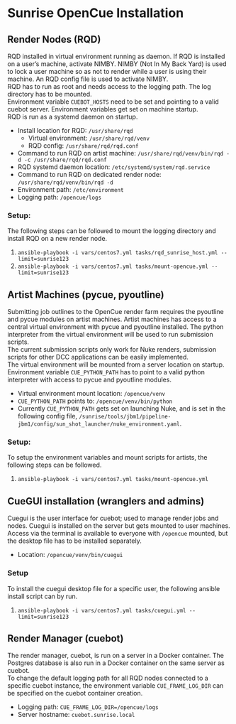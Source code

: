 # Sunrise OpenCue Installation

## Render Nodes (RQD)

RQD installed in virtual environment running as daemon. If RQD is installed on a user’s machine, activate NIMBY. NIMBY (Not In My Back Yard) is used to lock a user machine so as not to render while a user is using their machine. An RQD config file is used to activate NIMBY.  
RQD has to run as root and needs access to the logging path. The log directory has to be mounted.  
Environment variable `CUEBOT_HOSTS` need to be set and pointing to a valid cuebot server. Environment variables get set on machine startup.  
RQD is run as a systemd daemon on startup.

- Install location for RQD: `/usr/share/rqd`
  - Virtual environment: `/usr/share/rqd/venv`
  - RQD config: `/usr/share/rqd/rqd.conf`
- Command to run RQD on artist machine: `/usr/share/rqd/venv/bin/rqd -d -c /usr/share/rqd/rqd.conf`
- RQD systemd daemon location: `/etc/systemd/system/rqd.service`
- Command to run RQD on dedicated render node: `/usr/share/rqd/venv/bin/rqd -d`
- Environment path: `/etc/environment`
- Logging path: `/opencue/logs`

### Setup:
The following steps can be followed to mount the logging directory and install RQD on a new render node.

1. `ansible-playbook -i vars/centos7.yml tasks/rqd_sunrise_host.yml --limit=sunrise123`
2. `ansible-playbook -i vars/centos7.yml tasks/mount-opencue.yml --limit=sunrise123`


## Artist Machines (pycue, pyoutline)

Submitting job outlines to the OpenCue render farm requires the pyoutline and pycue modules on artist machines. Artist machines has access to a central virtual environment with pycue and pyoutline installed. The python interpreter from the virtual environment will be used to run submission scripts.  
The current submission scripts only work for Nuke renders, submission scripts for other DCC applications can be easily implemented.  
The virtual environment will be mounted from a server location on startup. Environment variable `CUE_PYTHON_PATH` has to point to a valid python interpreter with access to pycue and pyoutline modules.

- Virtual environment mount location: `/opencue/venv`
- `CUE_PYTHON_PATH` points to: `/opencue/venv/bin/python`
- Currently `CUE_PYTHON_PATH` gets set on launching Nuke, and is set in the following config file, `/sunrise/tools/jbm1/pipeline-jbm1/config/sun_shot_launcher/nuke_environment.yaml`.
  
### Setup:
To setup the environment variables and mount scripts for artists, the following steps can be followed.

1. `ansible-playbook -i vars/centos7.yml tasks/mount-opencue.yml`


## CueGUI installation (wranglers and admins)

Cuegui is the user interface for cuebot; used to manage render jobs and nodes. Cuegui is installed on the server but gets mounted to user machines. Access via the terminal is available to everyone with `/opencue` mounted, but the desktop file has to be installed separately.

- Location: `/opencue/venv/bin/cuegui`

### Setup
To install the cuegui desktop file for a specific user, the following ansible install script can by run.

1. `ansible-playbook -i vars/centos7.yml tasks/cuegui.yml --limit=sunrise123`


## Render Manager (cuebot)

The render manager, cuebot, is run on a server in a Docker container. The Postgres database is also run in a Docker container on the same server as cuebot.  
To change the default logging path for all RQD nodes connected to a specific cuebot instance, the environment variable `CUE_FRAME_LOG_DIR` can be specified on the cuebot container creation.

- Logging path: `CUE_FRAME_LOG_DIR=/opencue/logs`
- Server hostname: `cuebot.sunrise.local`
